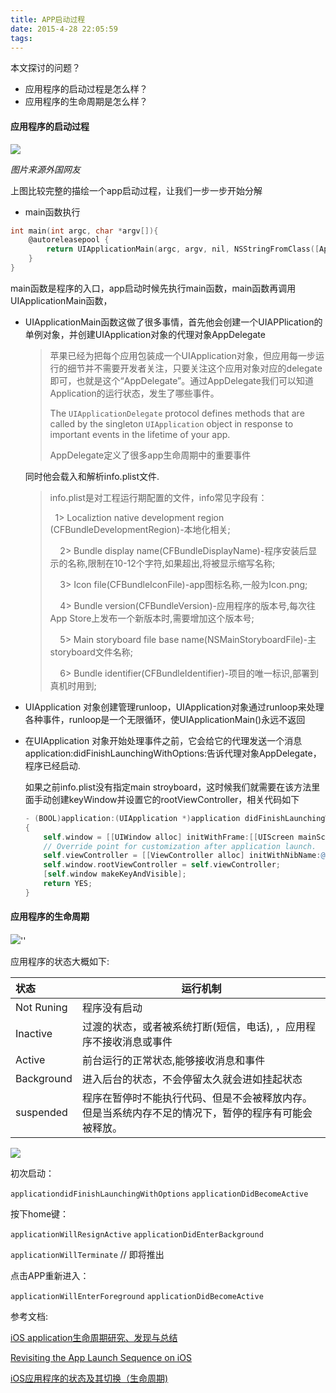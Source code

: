 ```yaml
---
title: APP启动过程
date: 2015-4-28 22:05:59
tags: 
---
```


本文探讨的问题？

- 应用程序的启动过程是怎么样？
- 应用程序的生命周期是怎么样？

#### 应用程序的启动过程

![](http://oleb.net/media/xcode-4-2-app-launch-sequence.png)



*图片来源外国网友*

上图比较完整的描绘一个app启动过程，让我们一步一步开始分解

- main函数执行

```c
int main(int argc, char *argv[]){
    @autoreleasepool {
        return UIApplicationMain(argc, argv, nil, NSStringFromClass([AppDelegate class]));
    }
}
```
main函数是程序的入口，app启动时候先执行main函数，main函数再调用UIApplicationMain函数，

- UIApplicationMain函数这做了很多事情，首先他会创建一个UIAPPlication的单例对象，并创建UIApplication对象的代理对象AppDelegate

  > 苹果已经为把每个应用包装成一个UIApplication对象，但应用每一步运行的细节并不需要开发者关注，只要关注这个应用对象对应的delegate即可，也就是这个“AppDelegate”。通过AppDelegate我们可以知道Application的运行状态，发生了哪些事件。
  >
  > The `UIApplicationDelegate` protocol defines methods that are called by the singleton `UIApplication` object in response to important events in the lifetime of your app.
  >
  > AppDelegate定义了很多app生命周期中的重要事件

  同时他会载入和解析info.plist文件.

  > info.plist是对工程运行期配置的文件，info常见字段有： 
  >
  >    1> Localiztion native development region (CFBundleDevelopmentRegion)-本地化相关;
  >
  >     2> Bundle display name(CFBundleDisplayName)-程序安装后显示的名称,限制在10-12个字符,如果超出,将被显示缩写名称;
  >
  >     3> Icon file(CFBundleIconFile)-app图标名称,一般为Icon.png;
  >
  >     4> Bundle version(CFBundleVersion)-应用程序的版本号,每次往App Store上发布一个新版本时,需要增加这个版本号;
  >
  >     5> Main storyboard file base name(NSMainStoryboardFile)-主storyboard文件名称;
  >
  >     6> Bundle identifier(CFBundleIdentifier)-项目的唯一标识,部署到真机时用到;


- UIApplication 对象创建管理runloop，UIApplication对象通过runloop来处理各种事件，runloop是一个无限循环，使UIApplicationMain()永远不返回

- 在UIApplication 对象开始处理事件之前，它会给它的代理发送一个消息application:didFinishLaunchingWithOptions:告诉代理对象AppDelegate，程序已经启动.

  如果之前info.plist没有指定main stroyboard，这时候我们就需要在该方法里面手动创建keyWindow并设置它的rootViewController，相关代码如下

  ```objective-c
  - (BOOL)application:(UIApplication *)application didFinishLaunchingWithOptions:(NSDictionary *)launchOptions
  {
      self.window = [[UIWindow alloc] initWithFrame:[[UIScreen mainScreen] bounds]];
      // Override point for customization after application launch.
      self.viewController = [[ViewController alloc] initWithNibName:@"ViewController" bundle:nil];
      self.window.rootViewController = self.viewController;
      [self.window makeKeyAndVisible];
      return YES;
  }
  ```


#### 应用程序的生命周期

![](https://developer.apple.com/library/ios/documentation/iPhone/Conceptual/iPhoneOSProgrammingGuide/Art/high_level_flow_2x.png)''

应用程序的状态大概如下: 

| 状态         | 运行机制                                     |
| :--------- | ---------------------------------------- |
| Not Runing | 程序没有启动                                   |
| Inactive   | 过渡的状态，或者被系统打断(短信，电话), ，应用程序不接收消息或事件      |
| Active     | 前台运行的正常状态,能够接收消息和事件                      |
| Background | 进入后台的状态，不会停留太久就会进如挂起状态                   |
| suspended  | 程序在暂停时不能执行代码、但是不会被释放内存。但是当系统内存不足的情况下，暂停的程序有可能会被释放。 |

![](https://developer.apple.com/library/ios/documentation/iPhone/Conceptual/iPhoneOSProgrammingGuide/Art/app_interruptions_2x.png)



初次启动：

`applicationdidFinishLaunchingWithOptions`
`applicationDidBecomeActive`

按下home键：

`applicationWillResignActive`
`applicationDidEnterBackground`

`applicationWillTerminate` // 即将推出

点击APP重新进入：

`applicationWillEnterForeground`
`applicationDidBecomeActive`



参考文档: 

[iOS application生命周期研究、发现与总结](http://blog.csdn.net/yang8456211/article/details/11662891)

[Revisiting the App Launch Sequence on iOS](http://oleb.net/blog/2012/02/app-launch-sequence-ios-revisited/)

[iOS应用程序的状态及其切换（生命周期)](http://www.molotang.com/articles/1254.html)